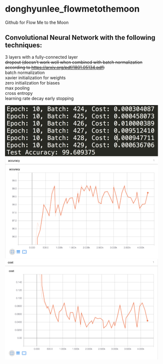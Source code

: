 # donghyunlee_flowmetothemoon
Github for Flow Me to the Moon

## Convolutional Neural Network with the following techniques:  
  3 layers with a fully-connected layer  
  ~~dropout (doesn't work well when combined with batch normalization according to https://arxiv.org/pdf/1801.05134.pdf)~~  
  batch normalization  
  xavier initialization for weights  
  zero initialization for biases  
  max pooling  
  cross entropy  
  learning rate decay
  early stopping

![alt text](https://github.com/lukeleeai/donghyunlee_flowmetothemoon/blob/master/cnn/result_images/accuracy.png)
![alt text](https://github.com/lukeleeai/donghyunlee_flowmetothemoon/blob/master/cnn/result_images/acc_graph.png)
![alt text](https://github.com/lukeleeai/donghyunlee_flowmetothemoon/blob/master/cnn/result_images/cost_graph.png)


